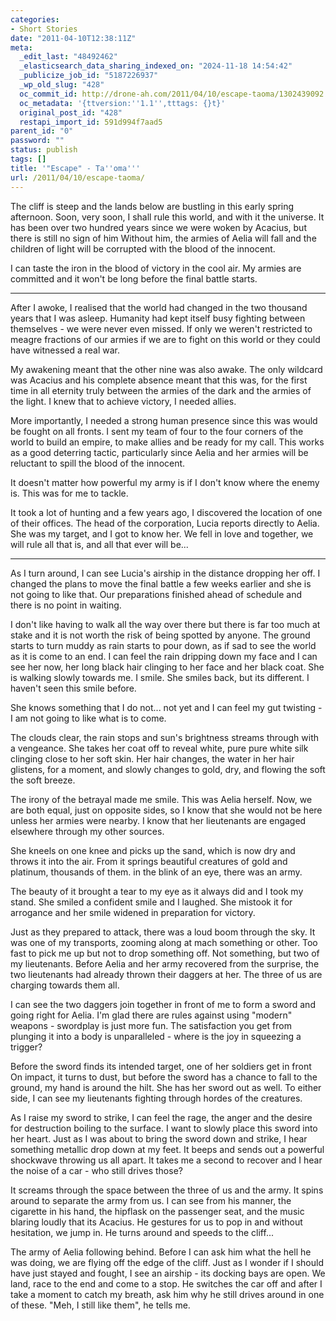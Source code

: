 ```yaml
---
categories:
- Short Stories
date: "2011-04-10T12:38:11Z"
meta:
  _edit_last: "48492462"
  _elasticsearch_data_sharing_indexed_on: "2024-11-18 14:54:42"
  _publicize_job_id: "5187226937"
  _wp_old_slug: "428"
  oc_commit_id: http://drone-ah.com/2011/04/10/escape-taoma/1302439092
  oc_metadata: '{ttversion:''1.1'',tttags: {}t}'
  original_post_id: "428"
  restapi_import_id: 591d994f7aad5
parent_id: "0"
password: ""
status: publish
tags: []
title: '"Escape" - Ta''oma'''
url: /2011/04/10/escape-taoma/
---
```


The cliff is steep and the lands below are bustling in this early spring
afternoon. Soon, very soon, I shall rule this world, and with it the universe.
It has been over two hundred years since we were woken by Acacius, but  there is
still no sign of him Without him, the armies of Aelia will fall and the children
of light will be corrupted with the blood of the innocent.

I can taste the iron in the blood of victory in the cool air. My armies are
committed and it won't be long before the final battle starts.

<!--more-->

---

After I awoke, I realised that the world had changed in the two thousand years
that I was asleep. Humanity had kept itself busy fighting between themselves -
we were never even missed. If only we weren't restricted to meagre fractions of
our armies if we are to fight on this world or they could have witnessed a real
war.

My awakening meant that the other nine was also awake. The only wildcard was
Acacius and his complete absence meant that this was, for the first time in all
eternity truly between the armies of the dark and the armies of the light. I
knew that to achieve victory, I needed allies.

More importantly, I needed a strong human presence since this was would be
fought on all fronts. I sent my team of four to the four corners of the world to
build an empire, to make allies and be ready for my call. This works as a good
deterring tactic, particularly since Aelia and her armies will be reluctant to
spill the blood of the innocent.

It doesn't matter how powerful my army is if I don't know where the enemy is.
This was for me to tackle.

It took a lot of hunting and a few years ago, I discovered the location of one
of their offices. The head of the corporation, Lucia reports directly to Aelia.
She was my target, and I got to know her. We fell in love and together, we will
rule all that is, and all that ever will be...

---

As I turn around, I can see Lucia's airship in the distance dropping her off. I
changed the plans to move the final battle a few weeks earlier and she is not
going to like that. Our preparations finished ahead of schedule and there is no
point in waiting.

I don't like having to walk all the way over there but there is far too much at
stake and it is not worth the risk of being spotted by anyone. The ground starts
to turn muddy as rain starts to pour down, as if sad to see the world as it is
come to an end. I can feel the rain dripping down my face and I can see her now,
her long black hair clinging to her face and her black coat. She is walking
slowly towards me. I smile. She smiles back, but its different. I haven't seen
this smile before.

She knows something that I do not... not yet and I can feel my gut twisting - I
am not going to like what is to come.

The clouds clear, the rain stops and sun's brightness streams through with a
vengeance. She takes her coat off to reveal white, pure pure white silk clinging
close to her soft skin. Her hair changes, the water in her hair glistens, for a
moment, and slowly changes to gold, dry, and flowing the soft the soft breeze.

The irony of the betrayal made me smile. This was Aelia herself. Now, we are
both equal, just on opposite sides, so I know that she would not be here unless
her armies were nearby. I know that her lieutenants are engaged elsewhere
through my other sources.

She kneels on one knee and picks up the sand, which is now dry and throws it
into the air. From it springs beautiful creatures of gold and platinum,
thousands of them. in the blink of an eye, there was an army.

The beauty of it brought a tear to my eye as it always did and I took my stand.
She smiled a confident smile and I laughed. She mistook it for arrogance and her
smile widened in preparation for victory.

Just as they prepared to attack, there was a loud boom through the sky. It was
one of my transports, zooming along at mach something or other. Too fast to pick
me up but not to drop something off. Not something, but two of my lieutenants.
Before Aelia and her army recovered from the surprise, the two lieutenants had
already thrown their daggers at her. The three of us are charging towards them
all.

I can see the two daggers join together in front of me to form a sword and going
right for Aelia. I'm glad there are rules against using "modern" weapons -
swordplay is just more fun. The satisfaction you get from plunging it into a
body is unparalleled - where is the joy in squeezing a trigger?

Before the sword finds its intended target, one of her soldiers get in front On
impact, it turns to dust, but before the sword has a chance to fall to the
ground, my hand is around the hilt. She has her sword out as well. To either
side, I can see my lieutenants fighting through hordes of the creatures.

As I raise my sword to strike, I can feel the rage, the anger and the desire for
destruction boiling to the surface. I want to slowly place this sword into her
heart. Just as I was about to bring the sword down and strike, I hear something
metallic drop down at my feet. It beeps and sends out a powerful shockwave
throwing us all apart. It takes me a second to recover and I hear the noise of a
car - who still drives those?

It screams through the space between the three of us and the army. It spins
around to separate the army from us. I can see from his manner, the cigarette in
his hand, the hipflask on the passenger seat, and the music blaring loudly that
its Acacius. He gestures for us to pop in and without hesitation, we jump in. He
turns around and speeds to the cliff...

The army of Aelia following behind. Before I can ask him what the hell he was
doing, we are flying off the edge of the cliff. Just as I wonder if I should
have just stayed and fought, I see an airship - its docking bays are open. We
land, race to the end and come to a stop. He switches the car off and after I
take a moment to catch my breath, ask him why he still drives around in one of
these. "Meh, I still like them", he tells me.
